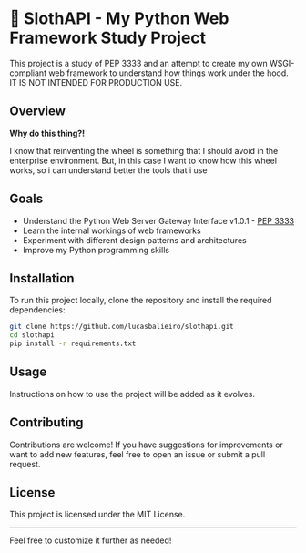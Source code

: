 # 🦥 SlothAPI - My Python Web Framework Study Project

This project is a study of PEP 3333 and an attempt to create my own WSGI-compliant web framework to understand how things work under the hood. IT IS NOT INTENDED FOR PRODUCTION USE.

## Overview

**Why do this thing?!**

I know that reinventing the wheel is something that I should avoid in the enterprise environment. But, in this case I want to know how this wheel works, so i can understand better the tools that i use

## Goals

- Understand the Python Web Server Gateway Interface v1.0.1 - [PEP 3333](https://peps.python.org/pep-3333/#preface-for-readers-of-pep-333)
- Learn the internal workings of web frameworks
- Experiment with different design patterns and architectures
- Improve my Python programming skills

## Installation

To run this project locally, clone the repository and install the required dependencies:

```bash
git clone https://github.com/lucasbalieiro/slothapi.git
cd slothapi
pip install -r requirements.txt
```

## Usage

Instructions on how to use the project will be added as it evolves.

## Contributing

Contributions are welcome! If you have suggestions for improvements or want to add new features, feel free to open an issue or submit a pull request.

## License

This project is licensed under the MIT License.

---

Feel free to customize it further as needed!